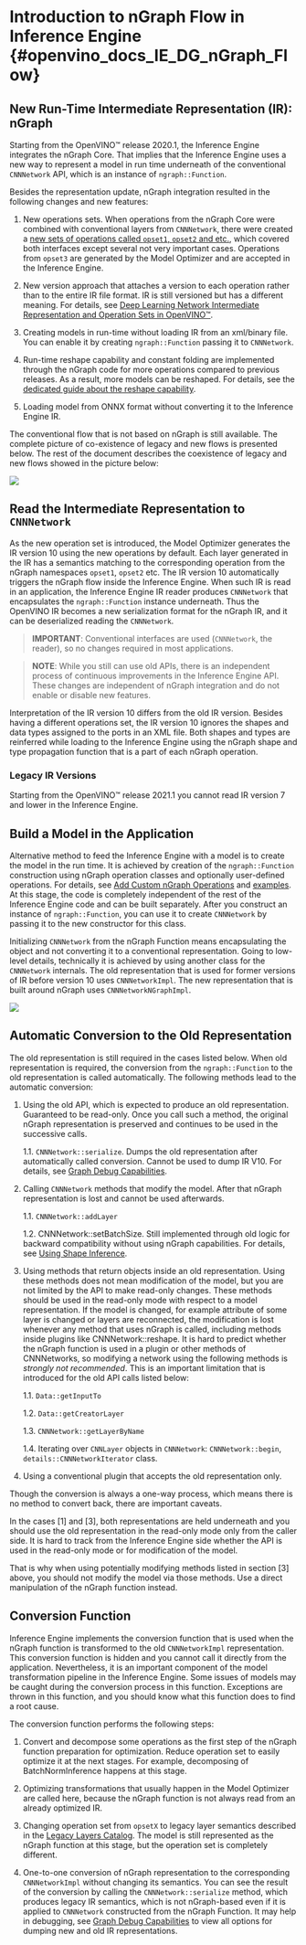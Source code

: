 # Introduction to nGraph Flow in Inference Engine {#openvino_docs_IE_DG_nGraph_Flow}

## New Run-Time Intermediate Representation (IR): nGraph

Starting from the OpenVINO&trade; release 2020.1, the Inference Engine integrates the 
nGraph Core.
That implies that the Inference Engine uses a new way to represent a model in run time underneath of 
the conventional `CNNNetwork` API, which is an instance of `ngraph::Function`.

Besides the representation update, nGraph integration resulted in the following changes and new features:

1. New operations sets. When operations from the nGraph Core were combined with conventional layers 
from `CNNNetwork`, there were created a [new sets of operations called `opset1`, `opset2` and etc.](../ops/opset.md), 
which covered both interfaces except several not very important cases.
Operations from `opset3` are generated by the Model Optimizer and are accepted in the Inference Engine.

2. New version approach that attaches a version to each operation rather than to the entire IR file format. 
IR is still versioned but has a different meaning. For details, see [Deep Learning Network Intermediate Representation and Operation Sets in OpenVINO™](../MO_DG/IR_and_opsets.md).

3. Creating models in run-time without loading IR from an xml/binary file. You can enable it by creating
`ngraph::Function` passing it to `CNNNetwork`.

4. Run-time reshape capability and constant folding are implemented through the nGraph code for more operations compared to previous releases.
As a result, more models can be reshaped. For details, see the [dedicated guide about the reshape capability](ShapeInference.md).

5. Loading model from ONNX format without converting it to the Inference Engine IR.

The conventional flow that is not based on nGraph is still available.
The complete picture of co-existence of legacy and new flows is presented below.
The rest of the document describes the coexistence of legacy and new flows showed in the picture below:

![](img/TopLevelNGraphFlow.png)


## Read the Intermediate Representation to `CNNNetwork`

As the new operation set is introduced, the Model Optimizer generates the IR version 10 using the new operations by default.
Each layer generated in the IR has a semantics matching to the corresponding operation from the nGraph namespaces `opset1`, `opset2` etc.
The IR version 10 automatically triggers the nGraph flow inside the Inference Engine.
When such IR is read in an application, the Inference Engine IR reader produces `CNNNetwork` that encapsulates the `ngraph::Function` instance underneath.
Thus the OpenVINO IR becomes a new serialization format for the nGraph IR, and it can be deserialized reading the `CNNNetwork`.

> **IMPORTANT**: Conventional interfaces are used (`CNNNetwork`, the reader), so no changes required in most applications.

> **NOTE**: While you still can use old APIs, there is an independent process of continuous improvements in the Inference Engine API.
> These changes are independent of nGraph integration and do not enable or disable new features.

Interpretation of the IR version 10 differs from the old IR version.
Besides having a different operations set, the IR version 10 ignores the shapes and data types assigned to the ports in an XML file.
Both shapes and types are reinferred while loading to the Inference Engine using the nGraph shape and type propagation function that is a part of each nGraph operation.

### Legacy IR Versions

Starting from the OpenVINO&trade; release 2021.1 you cannot read IR version 7 and lower in the Inference Engine.

## Build a Model in the Application

Alternative method to feed the Inference Engine with a model is to create the model in the run time.
It is achieved by creation of the `ngraph::Function` construction using nGraph operation classes and optionally user-defined operations.
For details, see [Add Custom nGraph Operations](Extensibility_DG/AddingNGraphOps.md) and [examples](nGraphTutorial.md).
At this stage, the code is completely independent of the rest of the Inference Engine code and can be built separately.
After you construct an instance of `ngraph::Function`, you can use it to create `CNNNetwork` by passing it to the new constructor for this class.

Initializing `CNNNetwork` from the nGraph Function means encapsulating the object and not converting it to a conventional representation.
Going to low-level details, technically it is achieved by using another class for the `CNNNetwork` internals.
The old representation that is used for former versions of IR before version 10 uses `CNNNetworkImpl`.
The new representation that is built around nGraph uses `CNNNetworkNGraphImpl`.

![](img/NewAndOldCNNNetworkImpl.png)

## Automatic Conversion to the Old Representation

The old representation is still required in the cases listed below.
When old representation is required, the conversion from the `ngraph::Function` to the old representation is called automatically.
The following methods lead to the automatic conversion:

1. Using the old API, which is expected to produce an old representation. Guaranteed to be read-only. Once you call such a method, the original nGraph representation is preserved and continues to be used in the successive calls.
    
    1.1. `CNNNetwork::serialize`. Dumps the old representation after automatically called conversion. Cannot be used to dump IR V10. For details, see [Graph Debug Capabilities](Graph_debug_capabilities.md).

2. Calling `CNNNetwork` methods that modify the model. After that nGraph representation is lost and cannot be used afterwards.

    1.1. `CNNNetwork::addLayer`

    1.2. CNNNetwork::setBatchSize. Still implemented through old logic for backward compatibility without using nGraph capabilities.
    For details, see [Using Shape Inference](ShapeInference.md).

3. Using methods that return objects inside an old representation.
Using these methods does not mean modification of the model, but you are not limited by the API to make read-only changes. 
These methods should be used in the read-only mode with respect to a model representation.
If the model is changed, for example attribute of some layer is changed or layers are reconnected, the modification is lost whenever any method that uses nGraph is called, including methods inside plugins like CNNNetwork::reshape.
It is hard to predict whether the nGraph function is used in a plugin or other methods of CNNNetworks, so modifying a network using the following methods is *strongly not recommended*.
This is an important limitation that is introduced for the old API calls listed below:

    1.1. `Data::getInputTo`
    
    1.2. `Data::getCreatorLayer`
    
    1.3. `CNNNetwork::getLayerByName`
    
    1.4. Iterating over `CNNLayer` objects in `CNNNetwork`: `CNNNetwork::begin`, `details::CNNNetworkIterator` class.

4. Using a conventional plugin that accepts the old representation only.

Though the conversion is always a one-way process, which means there is no method to convert back, there are important caveats.

In the cases [1] and [3], both representations are held underneath and you should use the old representation in the read-only mode only from the caller side.
It is hard to track from the Inference Engine side whether the API is used in the read-only mode or for modification of the model.

That is why when using potentially modifying methods listed in section [3] above, you should not modify the model via those methods.
Use a direct manipulation of the nGraph function instead.

## Conversion Function

Inference Engine implements the conversion function that is used when the nGraph function is transformed to the old `CNNNetworkImpl` representation.
This conversion function is hidden and you cannot call it directly from the application.
Nevertheless, it is an important component of the model transformation pipeline in the Inference Engine.
Some issues of models may be caught during the conversion process in this function.
Exceptions are thrown in this function, and you should know what this function does to find a root cause.

The conversion function performs the following steps:

1. Convert and decompose some operations as the first step of the nGraph function preparation for optimization.
Reduce operation set to easily optimize it at the next stages.
For example, decomposing of BatchNormInference happens at this stage.

2. Optimizing transformations that usually happen in the Model Optimizer are called here, because the nGraph function is not always read from an already optimized IR.

3. Changing operation set from `opsetX` to legacy layer semantics described in the [Legacy Layers Catalog](../MO_DG/prepare_model/convert_model/Legacy_IR_Layers_Catalog_Spec.md).
The model is still represented as the nGraph function at this stage, but the operation set is completely different.

4. One-to-one conversion of nGraph representation to the corresponding `CNNNetworkImpl` without changing its semantics.
You can see the result of the conversion by calling the `CNNNetwork::serialize` method, which produces legacy IR semantics, which is not nGraph-based even if it is applied to `CNNNetwork` constructed from the nGraph Function.
It may help in debugging, see [Graph Debug Capabilities](Graph_debug_capabilities.md) to view all options for dumping new and old IR representations.
